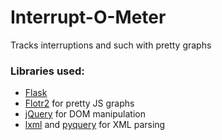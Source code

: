 # Interrupt-O-Meter

Tracks interruptions and such with pretty graphs

### Libraries used:

- [Flask](http://flask.pocoo.org/)
- [Flotr2](http://www.humblesoftware.com/flotr2/) for pretty JS graphs
- [jQuery](http://jquery.com) for DOM manipulation
- [lxml](http://lxml.de/) and [pyquery](http://packages.python.org/pyquery/) for XML parsing